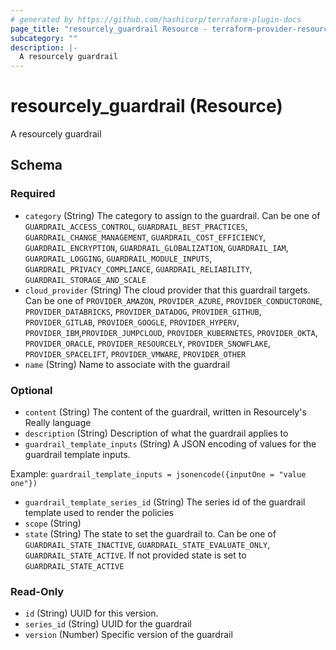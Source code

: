 ```yaml
---
# generated by https://github.com/hashicorp/terraform-plugin-docs
page_title: "resourcely_guardrail Resource - terraform-provider-resourcely"
subcategory: ""
description: |-
  A resourcely guardrail
---
```


# resourcely_guardrail (Resource)

A resourcely guardrail



<!-- schema generated by tfplugindocs -->
## Schema

### Required

- `category` (String) The category to assign to the guardrail. Can be one of `GUARDRAIL_ACCESS_CONTROL`, `GUARDRAIL_BEST_PRACTICES`, `GUARDRAIL_CHANGE_MANAGEMENT`, `GUARDRAIL_COST_EFFICIENCY`, `GUARDRAIL_ENCRYPTION`, `GUARDRAIL_GLOBALIZATION`, `GUARDRAIL_IAM`, `GUARDRAIL_LOGGING`, `GUARDRAIL_MODULE_INPUTS`, `GUARDRAIL_PRIVACY_COMPLIANCE`, `GUARDRAIL_RELIABILITY`, `GUARDRAIL_STORAGE_AND_SCALE`
- `cloud_provider` (String) The cloud provider that this guardrail targets. Can be one of `PROVIDER_AMAZON`, `PROVIDER_AZURE`, `PROVIDER_CONDUCTORONE`, `PROVIDER_DATABRICKS`, `PROVIDER_DATADOG`, `PROVIDER_GITHUB`, `PROVIDER_GITLAB`, `PROVIDER_GOOGLE`, `PROVIDER_HYPERV`, `PROVIDER_IBM`,`PROVIDER_JUMPCLOUD`, `PROVIDER_KUBERNETES`, `PROVIDER_OKTA`, `PROVIDER_ORACLE`, `PROVIDER_RESOURCELY`, `PROVIDER_SNOWFLAKE`, `PROVIDER_SPACELIFT`, `PROVIDER_VMWARE`, `PROVIDER_OTHER`
- `name` (String) Name to associate with the guardrail

### Optional

- `content` (String) The content of the guardrail, written in Resourcely's Really language
- `description` (String) Description of what the guardrail applies to
- `guardrail_template_inputs` (String) A JSON encoding of values for the guardrail template inputs.

Example: `guardrail_template_inputs = jsonencode({inputOne = "value one"})`
- `guardrail_template_series_id` (String) The series id of the guardrail template used to render the policies
- `scope` (String)
- `state` (String) The state to set the guardrail to. Can be one of `GUARDRAIL_STATE_INACTIVE`, `GUARDRAIL_STATE_EVALUATE_ONLY`, `GUARDRAIL_STATE_ACTIVE`. If not provided state is set to `GUARDRAIL_STATE_ACTIVE`

### Read-Only

- `id` (String) UUID for this version.
- `series_id` (String) UUID for the guardrail
- `version` (Number) Specific version of the guardrail
